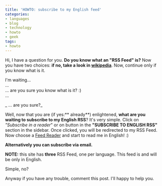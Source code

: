 ```yaml
---
title: 'HOWTO: subscribe to my English feed'
categories:
- languages
- blog
- technology
- howto
- geek
tags:
- howto
---
```

Hi, I have a question for you. **Do you know what an "RSS Feed" is?** Now you
have two choices: **if no, take a look in
[wikipedia](http://en.wikipedia.org/wiki/RSS)**. Now, continue only if you
know what is it.

I'm waiting...  
...  
... are you sure you know what is it? :)  
...

  
_ ... are you sure?_

  
Well, now that you are (if yes:** already**) enlightened, **what are you
waiting to subscribe to my English RSS**? It's very simple. Click on
_"Subscribe in a reader_" or on button in the **"SUBSCRIBE TO ENGLISH RSS"**
section in the sidebar. Once clicked, you will be redirected to my RSS Feed.
Now choose a [Feed
Reader](http://en.wikipedia.org/wiki/Comparison_of_feed_aggregators) and start
to read me in English! :)

**Alternatively you can subscribe via email.**

**NOTE:** this site has **three** RSS Feed, one per language. This feed is and will be only in English.

Simple, no?

Anyway if you have any trouble, comment this post. I'll happy to help you.

